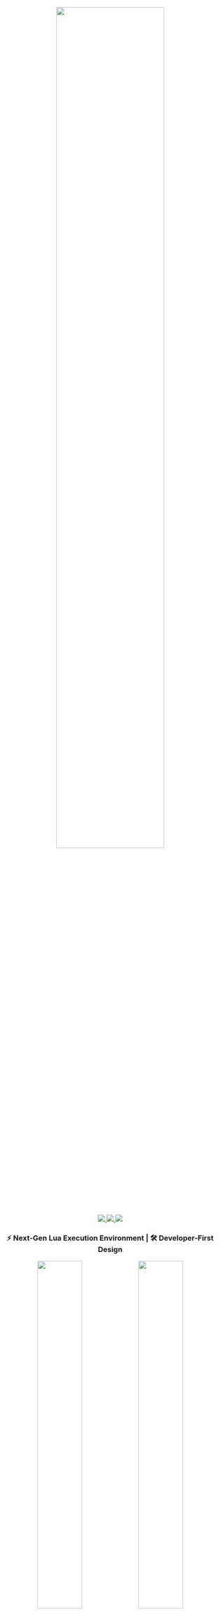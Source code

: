 <p align="center">
  <img width="70%" src="https://user-images.githubusercontent.com/98148217/236020704-b931f1b0-3c4b-4bd3-95fb-f0c22e40a093.png">
</p>

<p align="center">
  <a href="https://discord.gg/t8WMq5JKaK">
    <img src="https://dcbadge.vercel.app/api/server/NQY28YSVAb?style=flat">
  </a>
  <a href="https://github.com/LExteamz/LInjector/releases">
    <img src="https://img.shields.io/github/v/release/LExteamz/LInjector?color=success&label=version">
  </a>
  <a href="https://github.com/LExteamz/LInjector/blob/main/LICENSE">
    <img src="https://img.shields.io/github/license/LExteamz/LInjector?color=blue">
  </a>
</p>

<h3 align="center">⚡ Next-Gen Lua Execution Environment | 🛠️ Developer-First Design</h3>

<div align="center">
  <img src="https://github.com/user-attachments/assets/af483103-8cc1-4e94-9999-711401199f7d" width="45%">
  <img src="https://github.com/user-attachments/assets/c8ee8e1b-18c5-4c00-aaae-980f42800cd7" width="45%">
</div>



## 🌟 Features That Shine
- 🔓 **100% Open Source** - Full transparency with MIT License
- 🛡️ **Security First** - Community-vetted codebase
- ✨ **VS Code Power** - Monaco editor integration
- 🧩 **Modular Architecture** - Easy to extend and customize
- 📦 **DLL Flexibility** - Bring your own injection method

```csharp
// Example of clean architecture
public class ScriptExecutor
{
    private readonly IInjectionService _injector;
    
    public ScriptExecutor(IInjectionService injector)
    {
        _injector = injector;
    }
    
    public void Execute(string script)
    {
        if(ValidateScript(script))
        {
            _injector.Run(script);
        }
    }
}
```

## 🌐 Ecosystem Integration
- 🔗 Krnl API - Core execution environment

- 📜 MastersMZ Scripts - Script repository

- 🎮 Roblox UNC Patches - Game compatibility layer

## 🤝 Contributing
- We welcome contributions! Please see our contribution guidelines and join our Discord community for discussion.
